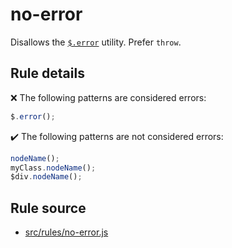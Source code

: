 # no-error

Disallows the [`$.error`](https://api.jquery.com/jQuery.error/) utility. Prefer `throw`.

## Rule details

❌ The following patterns are considered errors:
```js
$.error();
```

✔️ The following patterns are not considered errors:
```js
nodeName();
myClass.nodeName();
$div.nodeName();
```

## Rule source

* [src/rules/no-error.js](/src/rules/no-error.js)
